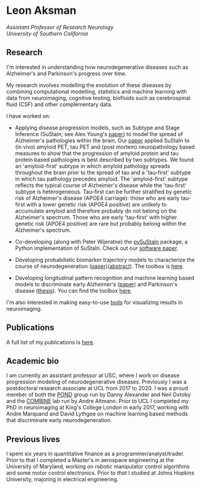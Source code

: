 # Leon Aksman
*Assistant Professor of Research Neurology<br/>
University of Southern California* <br/>

## Research

I'm interested in understanding how neurodegenerative diseases such as Alzheimer's and Parkinson's progress over time. 

My research involves modelling the evolution of these diseases by combining computational modelling, statistics and machine learning with data from neuroimaging, cognitive testing, biofluids such as cerebrospinal fluid (CSF) and other complementary data. 

I have worked on:

* Applying disease progression models, such as Subtype and Stage Inference (SuStaIn; see Alex Young's [paper](https://www.nature.com/articles/s41467-018-05892-0)) to model the spread of Alzheimer's pathologies within the brain. Our [paper]((https://pubmed.ncbi.nlm.nih.gov/37433038/)) applied SuStaIn to (in vivo) amyloid PET, tau PET and (post mortem) neuropathology based measures to show that the progression of amyloid protein and tau protein based pathologies is best described by two subtypes. We found an 'amyloid-first' subtype in which amyloid pathology spreads throughout the brain prior to the spread of tau and a 'tau-first' subtype in which tau pathology precedes amyloid. The 'amyloid-first' subtype reflects the typical course of Alzheimer's disease while the 'tau-first' subtype is heterogeneous. Tau-first can be further stratified by genetic risk of Alzheimer's disease (APOE4 carriage): those who are early tau-first with a lower genetic risk (APOE4 positive) are unlikely to accumulate amyloid and therefore probably do not belong on the Alzheimer's spectrum. Those who are early 'tau-first' with higher genetic risk (APOE4 positive) are rare but probably belong within the Alzheimer's spectrum.

* Co-developing (along with Peter Wijeratne) the [pySuStaIn](https://github.com/ucl-pond/pySuStaIn) package, a Python implementation of SuStaIn. Check out our [software paper](https://pubmed.ncbi.nlm.nih.gov/34926780/).

* Developing probabilistic biomarker trajectory models to characterize the course of neurodegeneration ([paper]( https://doi.org/10.1002/hbm.24682))([abstract](https://files.aievolution.com/hbm1801/abstracts/32082/2254_Aksman.pdf)). The toolbox is [here](https://github.com/LeonAksman/bayes-mtl-traj). 

* Developing longitudinal pattern recognition and machine learning based models to discriminate early Alzheimer's ([paper]( https://doi.org/10.1002/hbm.23317)) and Parkinson's disease ([thesis](https://kclpure.kcl.ac.uk/portal/en/theses/longitudinal-neuroimaging-features-for-discriminating-early-neurodegeneration(ac3aefdc-0cf2-4405-9edd-69e263129bdf).html)). You can find the toolbox [here](https://github.com/LeonAksman/lpr).

I'm also interested in making easy-to-use [tools](https://github.com/LeonAksman/vtkSnap) for visualizing results in neuroimaging.

## Publications

A full list of my publications is [here](https://scholar.google.com/citations?user=2mYcPu8AAAAJ&hl=en). 

## Academic bio

I am currently an assistant professor at USC, where I work on disease progression modeling of neurodegenerative diseases. Previously I was a postdoctoral research associate at UCL from 2017 to 2020. I was a proud member of both the [POND](https://ucl-pond.github.io/) group run by Danny Alexander and Neil Oxtoby and the [COMBINE](http://combine-lab.science/) lab run by Andre Altmann. Prior to UCL I completed my PhD in neuroimaging at King's College London in early 2017, working with Andre Marquand and David Lythgoe on machine learning based methods that discriminate early neurodegeneration. 

## Previous lives

I spent six years in quantitative finance as a programmer/analyst/trader. Prior to that I completed a Master's in aerospace engineering at the University of Maryland, working on robotic manipulator control algorithms and some motor control electronics. Prior to *that* I studied at Johns Hopkins University, majoring in electrical engineering.



